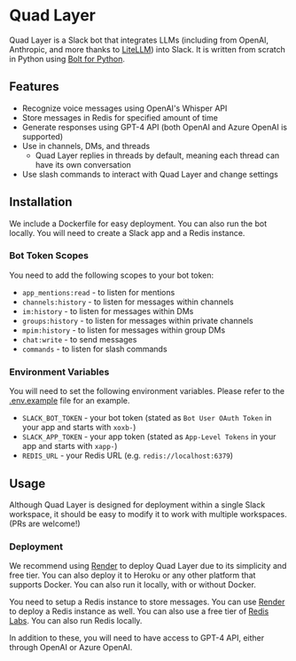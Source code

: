 # Quad Layer

Quad Layer is a Slack bot that integrates LLMs (including from OpenAI, Anthropic, and more thanks to [LiteLLM](https://github.com/BerriAI/litellm)) into Slack. It is written from scratch in Python using [Bolt for Python](https://slack.dev/bolt-python/concepts).

## Features

- Recognize voice messages using OpenAI's Whisper API
- Store messages in Redis for specified amount of time
- Generate responses using GPT-4 API (both OpenAI and Azure OpenAI is supported)
- Use in channels, DMs, and threads
  - Quad Layer replies in threads by default, meaning each thread can have its own conversation
- Use slash commands to interact with Quad Layer and change settings

## Installation

We include a Dockerfile for easy deployment. You can also run the bot locally. You will need to create a Slack app and a Redis instance.

### Bot Token Scopes

You need to add the following scopes to your bot token:

- `app_mentions:read` - to listen for mentions
- `channels:history` - to listen for messages within channels
- `im:history` - to listen for messages within DMs
- `groups:history` - to listen for messages within private channels
- `mpim:history` - to listen for messages within group DMs
- `chat:write` - to send messages
- `commands` - to listen for slash commands

### Environment Variables

You will need to set the following environment variables. Please refer to the [.env.example](.env.example) file for an example.

- `SLACK_BOT_TOKEN` - your bot token (stated as `Bot User OAuth Token` in your app and starts with `xoxb-`)
- `SLACK_APP_TOKEN` - your app token (stated as `App-Level Tokens` in your app and starts with `xapp-`)
- `REDIS_URL` - your Redis URL (e.g. `redis://localhost:6379`)

## Usage

Although Quad Layer is designed for deployment within a single Slack workspace, it should be easy to modify it to work with multiple workspaces. (PRs are welcome!)

### Deployment

We recommend using [Render](https://render.com/) to deploy Quad Layer due to its simplicity and free tier. You can also deploy it to Heroku or any other platform that supports Docker. You can also run it locally, with or without Docker.

You need to setup a Redis instance to store messages. You can use [Render](https://render.com/) to deploy a Redis instance as well. You can also use a free tier of [Redis Labs](https://redislabs.com/). You can also run Redis locally.

In addition to these, you will need to have access to GPT-4 API, either through OpenAI or Azure OpenAI.
